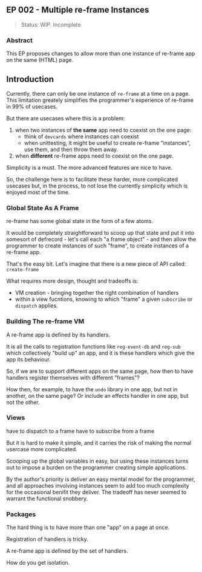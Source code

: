 ## EP 002 - Multiple re-frame Instances  

> Status: WIP. Incomplete

### Abstract

This EP proposes changes to allow more than one instance 
of re-frame app on the same (HTML) page.
 
## Introduction 

Currently, there can only be one instance of `re-frame` at a time on a page.
This limitation greately simplifies the programmer's
experience of re-frame in 99% of usecases.

But there are usecases where this is a problem: 
  1. when two instances of **the same** app need to coexist on the one page:
     - think of `devcards` where instances can coexist 
     - when unittesting, it might be useful to create re-frame "instances", 
       use them, and then throw them away.
  2. when **different** re-frame apps need to coexist on the one page. 

Simplicity is a must.  The more advanced features are nice to have.

So, the challenge here is to facilitate these harder, more complicated usecases 
but, in the process, to not lose the currently simplicity which is enjoyed most of the time. 

### Global State As A Frame

re-frame has some global state in the form of a few atoms. 

It would be completely straightforward to scoop up that state and 
put it into somesort of defrecord - let's call each "a frame object" - and 
then allow the programmer to create instances of such "frame", to 
create instances of a re-frame app.

That's the easy bit.  Let's imagine that there is a new piece of API 
called: `create-frame`

What requires more design, thought and tradeoffs is: 
   - VM creation - bringing together the right combination of handlers 
   - within a view fucntions, knowing to which "frame" a given `subscribe`
     or `dispatch` applies. 

### Building The re-frame VM

A re-frame app is defined by its handlers.

It is all the calls to registration functions like `reg-event-db` and `reg-sub` which collectively
"build up" an app, and it is these handlers which give the app its behaviour.

So, if we are to support different apps on the same page, how then 
to have handlers register themselves with different "frames"?

How then, for example, to have the `undo` library in one app, but not in another,
on the same page?  Or include an effects handler in one app, but not the other. 



### Views 

have to dispatch to a frame 
have to subscribe from a frame 





But it is hard to make it simple, 
and it carries the risk of making the normal usercase more complicated. 

 
Scooping up the global variables in easy, but using these instances 
turns out to impose a burden on the programmer creating simple applications.  

By the author's priority is deliver an easy mental model for
the programmer, and all approaches involving instances seem to add
too much complexity for the occasional
benifit they deliver. The tradeoff has never seemed to warrant the
functional snobbery.


### Packages  

The hard thing is to have more than one "app" on a page at once. 

Registration of handlers is tricky. 

A re-frame app is defined by the set of handlers. 

How do you get isolation.




